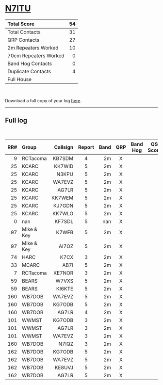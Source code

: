 # [N7ITU](https://www.qrz.com/db/N7ITU)

| Total Score           |   54 |
|:----------------------|-----:|
| Total Contacts        |   31 |
| QRP Contacts          |   27 |
| 2m Repeaters Worked   |   10 |
| 70cm Repeaters Worked |    0 |
| Band Hog Contacts     |    0 |
| Duplicate Contacts    |    4 |
| Full House            |      |

<br />

Download a full copy of your log [here](/results/[N7ITU](https://www.qrz.com/db/N7ITU)/log.csv).

---

## Full log

<br />

|   RR# | Group      |   Callsign |  Report  |   Band |  QRP  |  Band Hog  |   QSO Score |
|------:|:-----------|-----------:|:--------:|-------:|:-----:|:----------:|------------:|
|     9 | RCTacoma   |     KB7SDM |    4     |     2m |   X   |            |           2 |
|    25 | KCARC      |     KK7WID |    5     |     2m |   X   |            |           2 |
|    25 | KCARC      |      N3KPU |    5     |     2m |   X   |            |           2 |
|    25 | KCARC      |     WA7EVZ |    5     |     2m |   X   |            |           2 |
|    25 | KCARC      |      AG7LR |    5     |     2m |   X   |            |           2 |
|    25 | KCARC      |     KK7WEM |    5     |     2m |   X   |            |           2 |
|    25 | KCARC      |     KJ7GDN |    5     |     2m |   X   |            |           2 |
|    25 | KCARC      |     KK7WLO |    5     |     2m |   X   |            |           2 |
|     0 | nan        |     KF7SDL |    5     |    nan |   X   |            |           2 |
|    97 | Mike & Key |      K7WFB |    5     |     2m |   X   |            |           2 |
|    97 | Mike & Key |      AI7OZ |    5     |     2m |   X   |            |           2 |
|    74 | HARC       |       K7CX |    3     |     2m |   X   |            |           2 |
|    33 | MCARC      |       AB7I |    5     |     2m |   X   |            |           2 |
|     7 | RCTacoma   |     KE7NOR |    3     |     2m |   X   |            |           2 |
|    59 | BEARS      |      W7VXS |    5     |     2m |   X   |            |           2 |
|    59 | BEARS      |     KI6KTE |    5     |     2m |   X   |            |           2 |
|   160 | WB7DOB     |     WA7EVZ |    5     |     2m |   X   |            |           2 |
|   160 | WB7DOB     |     KG7ODB |    5     |     2m |   X   |            |           2 |
|   160 | WB7DOB     |      AG7LR |    4     |     2m |   X   |            |           2 |
|   101 | WWMST      |     KG7ODB |    3     |     2m |   X   |            |           2 |
|   101 | WWMST      |      AG7LR |    3     |     2m |   X   |            |           2 |
|   101 | WWMST      |     WA7EVZ |    3     |     2m |   X   |            |           2 |
|   160 | WB7DOB     |      N7IQZ |    3     |     2m |   X   |            |           2 |
|   162 | WB7DOB     |     KG7ODB |    5     |     2m |   X   |            |           2 |
|   162 | WB7DOB     |     WA7EVZ |    5     |     2m |   X   |            |           2 |
|   162 | WB7DOB     |     KE8UVJ |    5     |     2m |   X   |            |           2 |
|   162 | WB7DOB     |      AG7LR |    5     |     2m |   X   |            |           2 |
